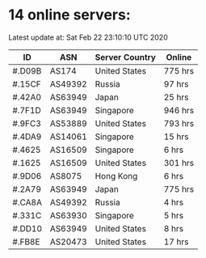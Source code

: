 # 14 online servers:

Latest update at: Sat Feb 22 23:10:10 UTC 2020

| ID | ASN | Server Country | Online |
| -- | --- | -------------- | ------ |
| #.D09B | AS174 | United States | 775 hrs |
| #.15CF | AS49392 | Russia | 97 hrs |
| #.42A0 | AS63949 | Japan | 25 hrs |
| #.7F1D | AS63949 | Singapore | 946 hrs |
| #.9FC3 | AS53889 | United States | 793 hrs |
| #.4DA9 | AS14061 | Singapore | 15 hrs |
| #.4625 | AS16509 | Singapore | 6 hrs |
| #.1625 | AS16509 | United States | 301 hrs |
| #.9D06 | AS8075 | Hong Kong | 6 hrs |
| #.2A79 | AS63949 | Japan | 775 hrs |
| #.CA8A | AS49392 | Russia | 4 hrs |
| #.331C | AS63930 | Singapore | 5 hrs |
| #.DD10 | AS63949 | United States | 8 hrs |
| #.FB8E | AS20473 | United States | 17 hrs |

